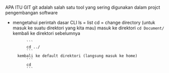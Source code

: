 APA ITU GIT
    git adalah salah satu tool yang sering digunakan dalam projct pengembangan software

- mengetahui perintah dasar CLI
    ls = list
    cd = change directory (untuk masuk ke suatu direktori yang kita mau)
        masuk ke direktori
            ```
            cd Document/
            ```
        kembali ke direktori sebelumnya

            ```
            cd ../
            ```
        kembali ke default direktori (langsung masuk ke home)
            ```
            cd
            ```
    